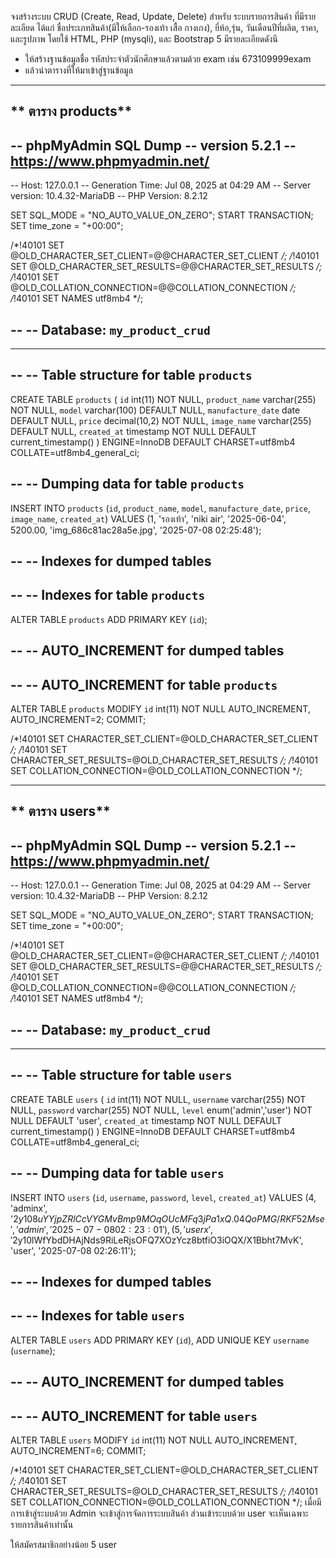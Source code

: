 จงสร้างระบบ CRUD (Create, Read, Update, Delete) สำหรับ ระบบรายการสินค้า ที่มีรายละเอียด ได้แก่ ชื่อประเภทสินค้า(มีให้เลือก-รองเท้า เสื้อ กางเกง), ยี่ห้อ,รุ่น, วันเดือนปีที่ผลิต, ราคา, และรูปภาพ โดยใช้ HTML, PHP (mysqli), และ Bootstrap 5
มีรายละเอียดดังนี
 - ให้สร้างฐานข้อมูลชื่อ รหัสประจำตัวนักศึกษาแล้วตามด้วย exam เช่น 673109999exam
 - แล้วนำตารางที่ให้มาเข้าสู่ฐานข้อมูล 
----------------------------------------
**    ตาราง  products**
---------------------------------------
-- phpMyAdmin SQL Dump
-- version 5.2.1
-- https://www.phpmyadmin.net/
--
-- Host: 127.0.0.1
-- Generation Time: Jul 08, 2025 at 04:29 AM
-- Server version: 10.4.32-MariaDB
-- PHP Version: 8.2.12

SET SQL_MODE = "NO_AUTO_VALUE_ON_ZERO";
START TRANSACTION;
SET time_zone = "+00:00";


/*!40101 SET @OLD_CHARACTER_SET_CLIENT=@@CHARACTER_SET_CLIENT */;
/*!40101 SET @OLD_CHARACTER_SET_RESULTS=@@CHARACTER_SET_RESULTS */;
/*!40101 SET @OLD_COLLATION_CONNECTION=@@COLLATION_CONNECTION */;
/*!40101 SET NAMES utf8mb4 */;

--
-- Database: `my_product_crud`
--

-- --------------------------------------------------------

--
-- Table structure for table `products`
--

CREATE TABLE `products` (
  `id` int(11) NOT NULL,
  `product_name` varchar(255) NOT NULL,
  `model` varchar(100) DEFAULT NULL,
  `manufacture_date` date DEFAULT NULL,
  `price` decimal(10,2) NOT NULL,
  `image_name` varchar(255) DEFAULT NULL,
  `created_at` timestamp NOT NULL DEFAULT current_timestamp()
) ENGINE=InnoDB DEFAULT CHARSET=utf8mb4 COLLATE=utf8mb4_general_ci;

--
-- Dumping data for table `products`
--

INSERT INTO `products` (`id`, `product_name`, `model`, `manufacture_date`, `price`, `image_name`, `created_at`) VALUES
(1, 'รองเท้า', 'niki air', '2025-06-04', 5200.00, 'img_686c81ac28a5e.jpg', '2025-07-08 02:25:48');

--
-- Indexes for dumped tables
--

--
-- Indexes for table `products`
--
ALTER TABLE `products`
  ADD PRIMARY KEY (`id`);

--
-- AUTO_INCREMENT for dumped tables
--

--
-- AUTO_INCREMENT for table `products`
--
ALTER TABLE `products`
  MODIFY `id` int(11) NOT NULL AUTO_INCREMENT, AUTO_INCREMENT=2;
COMMIT;

/*!40101 SET CHARACTER_SET_CLIENT=@OLD_CHARACTER_SET_CLIENT */;
/*!40101 SET CHARACTER_SET_RESULTS=@OLD_CHARACTER_SET_RESULTS */;
/*!40101 SET COLLATION_CONNECTION=@OLD_COLLATION_CONNECTION */;

---------------------------------------------
** ตาราง users**
 -------------------------------------------
-- phpMyAdmin SQL Dump
-- version 5.2.1
-- https://www.phpmyadmin.net/
--
-- Host: 127.0.0.1
-- Generation Time: Jul 08, 2025 at 04:29 AM
-- Server version: 10.4.32-MariaDB
-- PHP Version: 8.2.12

SET SQL_MODE = "NO_AUTO_VALUE_ON_ZERO";
START TRANSACTION;
SET time_zone = "+00:00";


/*!40101 SET @OLD_CHARACTER_SET_CLIENT=@@CHARACTER_SET_CLIENT */;
/*!40101 SET @OLD_CHARACTER_SET_RESULTS=@@CHARACTER_SET_RESULTS */;
/*!40101 SET @OLD_COLLATION_CONNECTION=@@COLLATION_CONNECTION */;
/*!40101 SET NAMES utf8mb4 */;

--
-- Database: `my_product_crud`
--

-- --------------------------------------------------------

--
-- Table structure for table `users`
--

CREATE TABLE `users` (
  `id` int(11) NOT NULL,
  `username` varchar(255) NOT NULL,
  `password` varchar(255) NOT NULL,
  `level` enum('admin','user') NOT NULL DEFAULT 'user',
  `created_at` timestamp NOT NULL DEFAULT current_timestamp()
) ENGINE=InnoDB DEFAULT CHARSET=utf8mb4 COLLATE=utf8mb4_general_ci;

--
-- Dumping data for table `users`
--

INSERT INTO `users` (`id`, `username`, `password`, `level`, `created_at`) VALUES
(4, 'adminx', '$2y$10$8uYYjpZRlCcVYGMvBmp9MOqOUcMFq3jPa1xQ.04QoPMG/RKF52Mse', 'admin', '2025-07-08 02:23:01'),
(5, 'userx', '$2y$10$lWfYbdDHAjNds9RiLeRjsOFQ7XOzYcz8btfiO3iOQX/X1Bbht7MvK', 'user', '2025-07-08 02:26:11');

--
-- Indexes for dumped tables
--

--
-- Indexes for table `users`
--
ALTER TABLE `users`
  ADD PRIMARY KEY (`id`),
  ADD UNIQUE KEY `username` (`username`);

--
-- AUTO_INCREMENT for dumped tables
--

--
-- AUTO_INCREMENT for table `users`
--
ALTER TABLE `users`
  MODIFY `id` int(11) NOT NULL AUTO_INCREMENT, AUTO_INCREMENT=6;
COMMIT;

/*!40101 SET CHARACTER_SET_CLIENT=@OLD_CHARACTER_SET_CLIENT */;
/*!40101 SET CHARACTER_SET_RESULTS=@OLD_CHARACTER_SET_RESULTS */;
/*!40101 SET COLLATION_CONNECTION=@OLD_COLLATION_CONNECTION */;
เมื่อมีการเข้าสู่ระบบด้วย Admin จะเข้าสู่การจัดการระบบสินค้า
ส่วนเข้าระบบด้วย user จะเห็นเฉพาะรายการสินค้าเท่านั้น

ให้สมัครสมาชิกอย่างน้อย 5  user
